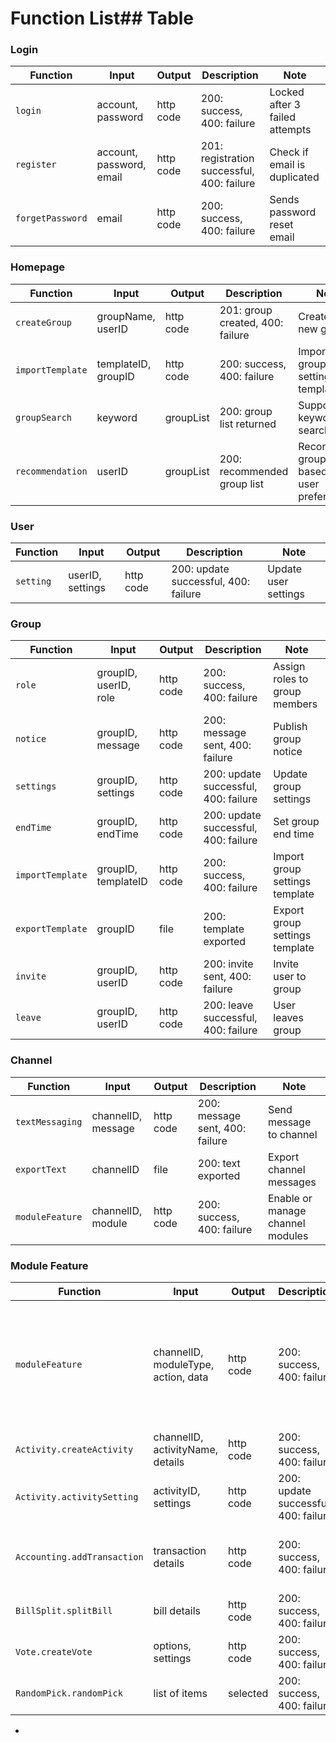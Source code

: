 # Function List## Table

### Login

| Function         | Input                    | Output    | Description                                | Note                           |
| ---------------- | ------------------------ | --------- | ------------------------------------------ | ------------------------------ |
| `login`          | account, password        | http code | 200: success, 400: failure                 | Locked after 3 failed attempts |
| `register`       | account, password, email | http code | 201: registration successful, 400: failure | Check if email is duplicated   |
| `forgetPassword` | email                    | http code | 200: success, 400: failure                 | Sends password reset email     |

### Homepage

| Function         | Input               | Output    | Description                      | Note                                       |
| ---------------- | ------------------- | --------- | -------------------------------- | ------------------------------------------ |
| `createGroup`    | groupName, userID   | http code | 201: group created, 400: failure | Create a new group                         |
| `importTemplate` | templateID, groupID | http code | 200: success, 400: failure       | Import group settings template             |
| `groupSearch`    | keyword             | groupList | 200: group list returned         | Supports keyword search                    |
| `recommendation` | userID              | groupList | 200: recommended group list      | Recommend groups based on user preferences |

### User

| Function  | Input            | Output    | Description                          | Note                 |
| --------- | ---------------- | --------- | ------------------------------------ | -------------------- |
| `setting` | userID, settings | http code | 200: update successful, 400: failure | Update user settings |

### Group

| Function         | Input                 | Output    | Description                          | Note                           |
| ---------------- | --------------------- | --------- | ------------------------------------ | ------------------------------ |
| `role`           | groupID, userID, role | http code | 200: success, 400: failure           | Assign roles to group members  |
| `notice`         | groupID, message      | http code | 200: message sent, 400: failure      | Publish group notice           |
| `settings`       | groupID, settings     | http code | 200: update successful, 400: failure | Update group settings          |
| `endTime`        | groupID, endTime      | http code | 200: update successful, 400: failure | Set group end time             |
| `importTemplate` | groupID, templateID   | http code | 200: success, 400: failure           | Import group settings template |
| `exportTemplate` | groupID               | file      | 200: template exported               | Export group settings template |
| `invite`         | groupID, userID       | http code | 200: invite sent, 400: failure       | Invite user to group           |
| `leave`          | groupID, userID       | http code | 200: leave successful, 400: failure  | User leaves group              |

### Channel

| Function        | Input              | Output    | Description                     | Note                             |
| --------------- | ------------------ | --------- | ------------------------------- | -------------------------------- |
| `textMessaging` | channelID, message | http code | 200: message sent, 400: failure | Send message to channel          |
| `exportText`    | channelID          | file      | 200: text exported              | Export channel messages          |
| `moduleFeature` | channelID, module  | http code | 200: success, 400: failure      | Enable or manage channel modules |

### Module Feature

| Function                    | Input                               | Output    | Description                          | Note                                                                                      |
| --------------------------- | ----------------------------------- | --------- | ------------------------------------ | ----------------------------------------------------------------------------------------- |
| `moduleFeature`             | channelID, moduleType, action, data | http code | 200: success, 400: failure           | Handles various module features (e.g., Activity, Accounting, BillSplit, Vote, RandomPick) |
| `Activity.createActivity`   | channelID, activityName, details    | http code | 200: success, 400: failure           | Create a new activity module                                                              |
| `Activity.activitySetting`  | activityID, settings                | http code | 200: update successful, 400: failure | Update activity module settings                                                           |
| `Accounting.addTransaction` | transaction details                 | http code | 200: success, 400: failure           | Add transaction in the accounting module                                                  |
| `BillSplit.splitBill`       | bill details                        | http code | 200: success, 400: failure           | Split bill in the BillSplit module                                                        |
| `Vote.createVote`           | options, settings                   | http code | 200: success, 400: failure           | Create a voting activity                                                                  |
| `RandomPick.randomPick`     | list of items                       | selected  | 200: success, 400: failure           | Randomly pick an item from the list                                                       |

-